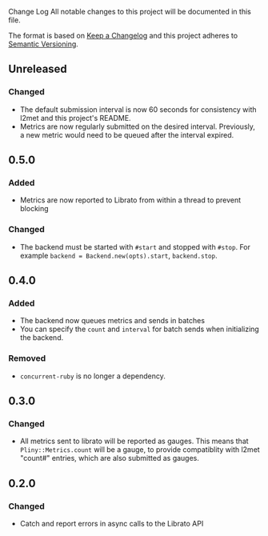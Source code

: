 Change Log
All notable changes to this project will be documented in this file.

The format is based on [Keep a Changelog](http://keepachangelog.com/)
and this project adheres to [Semantic Versioning](http://semver.org/).

## Unreleased

### Changed

- The default submission interval is now 60 seconds for consistency with
  l2met and this project's README.
- Metrics are now regularly submitted on the desired interval. Previously,
  a new metric would need to be queued after the interval expired.

## 0.5.0

### Added

- Metrics are now reported to Librato from within a thread to prevent blocking

### Changed

- The backend must be started with `#start` and stopped with `#stop`. For example
  `backend = Backend.new(opts).start`, `backend.stop`.

## 0.4.0

### Added

- The backend now queues metrics and sends in batches
- You can specify the `count` and `interval` for batch sends when initializing
  the backend.

### Removed

- `concurrent-ruby` is no longer a dependency.

## 0.3.0

### Changed

- All metrics sent to librato will be reported as gauges. This means that
  `Pliny::Metrics.count` will be a gauge, to provide compatiblity with l2met
  "count#" entries, which are also submitted as gauges.

## 0.2.0

### Changed

- Catch and report errors in async calls to the Librato API
